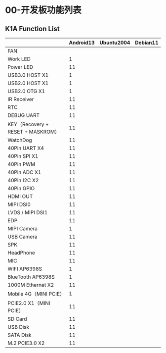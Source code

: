 # 00-开发板功能列表





## K1A Function List

|                                   | Android13 | Ubuntu2004 | Debian11 |
| --------------------------------- | --------- | ---------- | -------- |
| FAN                               |           |            |          |
| Work LED                          | 1         |            |          |
| Power LED                         | 11        |            |          |
| USB3.0 HOST X1                    | 1         |            |          |
| USB2.0 HOST X1                    | 1         |            |          |
| USB2.0 OTG X1                     | 1         |            |          |
| IR Receiver                       | 11        |            |          |
| RTC                               | 11        |            |          |
| DEBUG UART                        | 11        |            |          |
| KEY（Recovery + RESET + MASKROM） | 11        |            |          |
| WatchDog                          | 11        |            |          |
| 40Pin UART X4                     | 11        |            |          |
| 40Pin SPI X1                      | 11        |            |          |
| 40Pin PWM                         | 11        |            |          |
| 40Pin ADC X1                      | 11        |            |          |
| 40Pin I2C X2                      | 11        |            |          |
| 40Pin GPIO                        | 11        |            |          |
| HDMI OUT                          | 11        |            |          |
| MIPI DSI0                         | 11        |            |          |
| LVDS / MIPI DSI1                  | 11        |            |          |
| EDP                               | 11        |            |          |
| MIPI Camera                       | 1         |            |          |
| USB Camera                        | 11        |            |          |
| SPK                               | 11        |            |          |
| HeadPhone                         | 11        |            |          |
| MIC                               | 11        |            |          |
| WIFI AP6398S                      | 1         |            |          |
| BlueTooth AP6398S                 | 1         |            |          |
| 1000M Ethernet X2                 | 11        |            |          |
| Mobile 4G（MINI PCIE）            | 1         |            |          |
| PCIE2.0 X1（MINI PCIE）           | 11        |            |          |
| SD Card                           | 11        |            |          |
| USB Disk                          | 11        |            |          |
| SATA Disk                         | 11        |            |          |
| M.2 PCIE3.0 X2                    | 11        |            |          |
